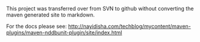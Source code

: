 This project was transferred over from SVN to github without converting the maven generated site to markdown.

For the docs please see:
http://nayidisha.com/techblog/mycontent/maven-plugins/maven-nddbunit-plugin/site/index.html

